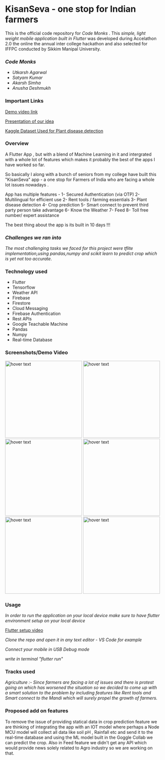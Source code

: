 # KisanSeva - one stop for Indian farmers

This is the official code repository for _Code Monks_ . This _simple, light weight mobile application built in Flutter_ was developed during Accelathon 2.0
the online the annual inter college hackathon and also selected for IFFPC conducted by Sikkim Manipal University.

### _Code Monks_

* _Utkarsh Agarwal_
* _Satyam Kumar_
* _Akarsh Simha_
* _Anusha Deshmukh_

### Important Links

[Demo video link](https://drive.google.com/file/d/1i7wqK5IXuEcN0IbifGzsHXqsMElznIF1/view?usp=drivesdk)

[Presentation of our idea](https://www.canva.com/design/DAEODJfeMvQ/qXX7OivLJ0kkQ7KPmvaJ-w/edit)

[Kaggle Dataset Used for Plant disease detection](https://www.kaggle.com/vipoooool/new-plant-diseases-dataset)



### Overview

A Flutter App , but with a blend of Machine Learning in it and intergrated with a whole lot of features which makes it probably the best of the apps I have worked so far. 

So basically I along with a bunch of seniors from my college have built this "KisanSeva" app - a one stop for Farmers of India who are facing a whole lot issues nowadays .

App has multiple features - 
1- Secured Authentication (via OTP)
2- Multilingual for efficient use 
2- Rent tools / farming essentials
3- Plant disease detection
4- Crop prediction 
5- Smart connect to prevent third party person take advantage 
6- Know the Weather
7- Feed 
8- Toll free number/ expert assistance

The best thing about the app is its built in 10 days !!! 

### _Challenges we ran into_
_The most challenging tasks we faced for this project were tflite implementation,using pandas,numpy and scikit learn to predict crop which is yet not too accurate_.

### Technology used

* Flutter
* Tensorflow
* Weather API
* Firebase
* Firestore
* Cloud Messaging
* Firebase Authentication
* Rest APIs
* Google Teachable Machine
* Pandas
* Numpy
* Real-time Database

### Screenshots/Demo Video

<img src="https://github.com/anirudh-t4/wHACKiest2021_USELESS_DEVELOPERS/blob/main/images/IMG-20210404-WA0004.jpg" width="250" title="hover text">

<img src="https://github.com/anirudh-t4/wHACKiest2021_USELESS_DEVELOPERS/blob/main/images/IMG-20210404-WA0005.jpg" width="250" title="hover text">

<img src="https://github.com/anirudh-t4/wHACKiest2021_USELESS_DEVELOPERS/blob/main/images/pose.jpeg" width="250" title="hover text">
<img src="https://github.com/anirudh-t4/wHACKiest2021_USELESS_DEVELOPERS/blob/main/images/medicine.jpeg" width="250" title="hover text">
<img src="https://github.com/anirudh-t4/wHACKiest2021_USELESS_DEVELOPERS/blob/main/images/lungs.jpeg" width="250" title="hover text">
<img src="https://github.com/anirudh-t4/wHACKiest2021_USELESS_DEVELOPERS/blob/main/images/body.jpeg" width="250" title="hover text">




### Usage

_In order to run the application on your local device make sure to have flutter environment setup on your local device_

[Flutter setup video](https://www.youtube.com/watch?v=fDnqXmLSqtg "Video")

_Clone the repo and open it in any text editor - VS Code for example_

_Connect your mobile in USB Debug mode_

_write in terminal "flutter run"_

### Tracks used
_Agriculture :-  Since farmers are facing a lot of issues and there is protest going on which has worsened the situation so we decided to come up with a smart solution to the problem by including features like Rent tools and Smart connect to the Mandi which will surely propel the growth of farmers._

### Proposed add on features
 
To remove the issue of providing statical data in crop prediction feature we are thinking of integrating the app with an IOT model where perhaps a Node MCU model will collect all data like soil pH , Rainfall etc and send it to the real-time database and using the ML model built in the Goggle Collab we can predict the crop.
Also in Feed feature we didn't get any API which would provide news solely related to Agro industry so we are working on that.
